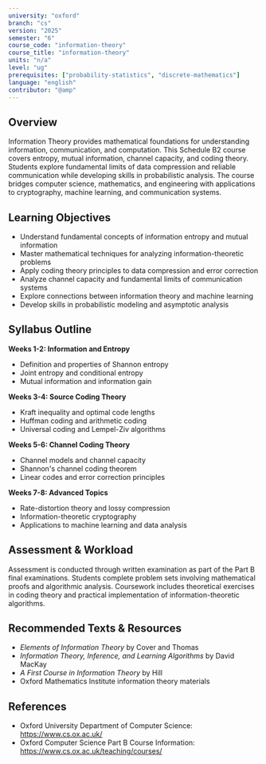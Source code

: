 ```yaml
---
university: "oxford"
branch: "cs"
version: "2025"
semester: "6"
course_code: "information-theory"
course_title: "information-theory"
units: "n/a"
level: "ug"
prerequisites: ["probability-statistics", "discrete-mathematics"]
language: "english"
contributor: "@amp"
---
```


## Overview

Information Theory provides mathematical foundations for understanding information, communication, and computation. This Schedule B2 course covers entropy, mutual information, channel capacity, and coding theory. Students explore fundamental limits of data compression and reliable communication while developing skills in probabilistic analysis. The course bridges computer science, mathematics, and engineering with applications to cryptography, machine learning, and communication systems.

## Learning Objectives

- Understand fundamental concepts of information entropy and mutual information
- Master mathematical techniques for analyzing information-theoretic problems
- Apply coding theory principles to data compression and error correction
- Analyze channel capacity and fundamental limits of communication systems
- Explore connections between information theory and machine learning
- Develop skills in probabilistic modeling and asymptotic analysis

## Syllabus Outline

**Weeks 1-2: Information and Entropy**
- Definition and properties of Shannon entropy
- Joint entropy and conditional entropy
- Mutual information and information gain

**Weeks 3-4: Source Coding Theory**
- Kraft inequality and optimal code lengths
- Huffman coding and arithmetic coding
- Universal coding and Lempel-Ziv algorithms

**Weeks 5-6: Channel Coding Theory**
- Channel models and channel capacity
- Shannon's channel coding theorem
- Linear codes and error correction principles

**Weeks 7-8: Advanced Topics**
- Rate-distortion theory and lossy compression
- Information-theoretic cryptography
- Applications to machine learning and data analysis

## Assessment & Workload

Assessment is conducted through written examination as part of the Part B final examinations. Students complete problem sets involving mathematical proofs and algorithmic analysis. Coursework includes theoretical exercises in coding theory and practical implementation of information-theoretic algorithms.

## Recommended Texts & Resources

- *Elements of Information Theory* by Cover and Thomas
- *Information Theory, Inference, and Learning Algorithms* by David MacKay
- *A First Course in Information Theory* by Hill
- Oxford Mathematics Institute information theory materials

## References

- Oxford University Department of Computer Science: https://www.cs.ox.ac.uk/
- Oxford Computer Science Part B Course Information: https://www.cs.ox.ac.uk/teaching/courses/
